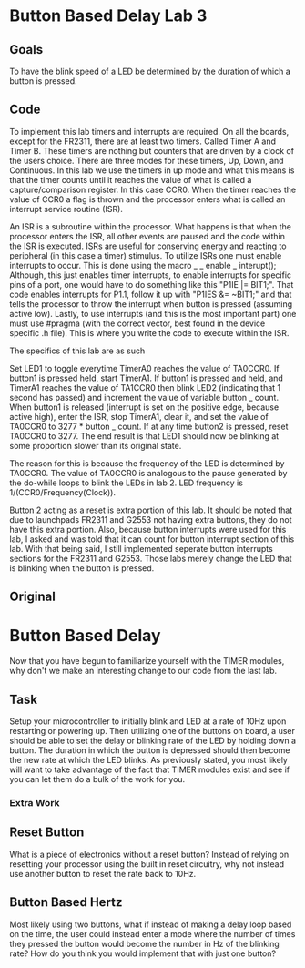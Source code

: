 # Button Based Delay Lab 3
## Goals
To have the blink speed of a LED be determined by the duration of which a button is pressed. 
## Code
To implement this lab timers and interrupts are required. On all the boards, except for the FR2311, there are at least two timers. Called Timer A and Timer B. These timers are nothing but counters that are driven by a clock of the users choice. There are three modes for these timers, Up, Down, and Continuous. In this lab we use the timers in up mode and what this means is that the timer counts until it reaches the value of what is called a capture/comparison register. In this case CCR0. When the timer reaches the value of CCR0 a flag is thrown and the processor enters what is called an interrupt service routine (ISR). 

An ISR is a subroutine within the processor. What happens is that when the processor enters the ISR, all other events are paused and the code within the ISR is executed. ISRs are useful for conserving energy and reacting to peripheral (in this case a timer) stimulus. To utilize ISRs one must enable interrupts to occur. This is done using the macro _ _ enable _ interupt(); Although, this just enables timer interrupts, to enable interrupts for specific pins of a port, one would have to do something like this "P1IE |= BIT1;". That code enables interrupts for P1.1, follow it up with "P1IES &= ~BIT1;" and that tells the processor to throw the interrupt when button is pressed (assuming active low). Lastly, to use interrupts (and this is the most important part) one must use #pragma (with the correct vector, best found in the device specific .h file). This is where you write the code to execute within the ISR. 

The specifics of this lab are as such

Set LED1 to toggle everytime TimerA0 reaches the value of TA0CCR0. If button1 is pressed held, start TimerA1. If button1 is pressed and held, and TimerA1 reaches the value of TA1CCR0 then blink LED2 (indicating that 1 second has passed) and increment the value of variable button _ count. When button1 is released (interrupt is set on the positive edge, because active high), enter the ISR, stop TimerA1, clear it, and set the value of TA0CCR0 to 3277 * button _ count. If at any time button2 is pressed, reset TA0CCR0 to 3277. The end result is that LED1 should now be blinking at some proportion slower than its original state.

The reason for this is because the frequency of the LED is determined by TA0CCR0. The value of TA0CCR0 is analogous to the pause generated by the do-while loops to blink the LEDs in lab 2. LED frequency is 1/(CCR0/Frequency(Clock)). 

Button 2 acting as a reset is extra portion of this lab. It should be noted that due to launchpads FR2311 and G2553 not having extra buttons, they do not have this extra portion. Also, because button interrupts were used for this lab, I asked and was told that it can count for button interrupt section of this lab. With that being said, I still implemented seperate button interrupts sections for the FR2311 and G2553. Those labs merely change the LED that is blinking when the button is pressed. 

## Original
# Button Based Delay
Now that you have begun to familiarize yourself with the TIMER modules, why don't we make an interesting change to our code from the last lab.

## Task
Setup your microcontroller to initially blink and LED at a rate of 10Hz upon restarting or powering up. Then utilizing one of the buttons on board, a user should be able to set the delay or blinking rate of the LED by holding down a button. The duration in which the button is depressed should then become the new rate at which the LED blinks. As previously stated, you most likely will want to take advantage of the fact that TIMER modules exist and see if you can let them do a bulk of the work for you.

### Extra Work
## Reset Button
What is a piece of electronics without a reset button? Instead of relying on resetting your processor using the built in reset circuitry, why not instead use another button to reset the rate back to 10Hz.

## Button Based Hertz
Most likely using two buttons, what if instead of making a delay loop based on the time, the user could instead enter a mode where the number of times they pressed the button would become the number in Hz of the blinking rate? How do you think you would implement that with just one button?
